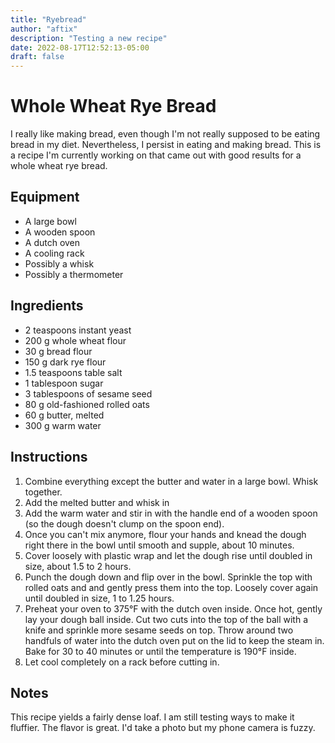 ```yaml
---
title: "Ryebread"
author: "aftix"
description: "Testing a new recipe"
date: 2022-08-17T12:52:13-05:00
draft: false
---
```


# Whole Wheat Rye Bread

I really like making bread, even though I'm not really
supposed to be eating bread in my diet. Nevertheless, I persist
in eating and making bread. This is a recipe I'm currently working on
that came out with good results for a whole wheat rye bread.

## Equipment
* A large bowl
* A wooden spoon
* A dutch oven
* A cooling rack
* Possibly a whisk
* Possibly a thermometer

## Ingredients
* 2 teaspoons instant yeast
* 200 g whole wheat flour
* 30 g bread flour
* 150 g dark rye flour
* 1.5 teaspoons table salt
* 1 tablespoon sugar
* 3 tablespoons of sesame seed
* 80 g old-fashioned rolled oats
* 60 g butter, melted
* 300 g warm water

## Instructions
1. Combine everything except the butter and water in a large bowl. Whisk together.
2. Add the melted butter and whisk in
3. Add the warm water and stir in with the handle end of a wooden spoon
  (so the dough doesn't clump on the spoon end).
4. Once you can't mix anymore, flour your hands and knead the dough right there in
the bowl until smooth and supple, about 10 minutes.
5. Cover loosely with plastic wrap and let the dough rise until doubled in size,
about 1.5 to 2 hours.
6. Punch the dough down and flip over in the bowl. Sprinkle the top with rolled oats
and and gently press them into the top. Loosely cover again until doubled in size, 1
to 1.25 hours.
7. Preheat your oven to 375°F with the dutch oven inside. Once hot, gently lay your
dough ball inside. Cut two cuts into the top of the ball with a knife and sprinkle
more sesame seeds on top. Throw around two handfuls of water into the dutch oven
put on the lid to keep the steam in. Bake for 30 to 40 minutes or until the temperature
is 190°F inside.
8. Let cool completely on a rack before cutting in.

## Notes
This recipe yields a fairly dense loaf. I am still testing ways to make it fluffier.
The flavor is great. I'd take a photo but my phone camera is fuzzy.

